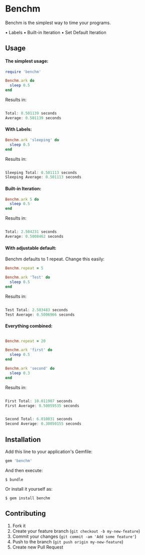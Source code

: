 # Benchm

Benchm is the simplest way to time your programs.

• Labels
• Built-in Iteration
• Set Default Iteration

## Usage

#### The simplest usage:

``` ruby
require 'benchm'

Benchm.ark do
  sleep 0.5
end
```

Results in:

``` java

Total: 0.501139 seconds
Average: 0.501139 seconds

```
#### With Labels:

``` ruby
Benchm.ark 'sleeping' do
  sleep 0.5
end
```

Results in:

``` java

Sleeping Total: 0.501113 seconds
Sleeping Average: 0.501113 seconds

```

#### Built-in Iteration:

``` ruby
Benchm.ark 5 do
  sleep 0.5
end
```

Results in:

``` java

Total: 2.504231 seconds
Average: 0.5008462 seconds

```

#### With adjustable default:

Benchm defaults to 1 repeat.
Change this easily:

``` ruby
Benchm.repeat = 5

Benchm.ark 'Test' do
  sleep 0.5
end
```

Results in:

``` java

Test Total: 2.503483 seconds
Test Average: 0.5006966 seconds

```


#### Everything combined:

``` ruby

Benchm.repeat = 20

Benchm.ark 'first' do
  sleep 0.5
end

Benchm.ark 'second' do
  sleep 0.3
end

```

Results in:

``` java

First Total: 10.011907 seconds
First Average: 0.50059535 seconds


Second Total: 6.010031 seconds
Second Average: 0.30050155 seconds

```


## Installation

Add this line to your application's Gemfile:
``` ruby
gem 'benchm'
```
And then execute:

    $ bundle

Or install it yourself as:

    $ gem install benchm

## Contributing

1. Fork it
2. Create your feature branch (`git checkout -b my-new-feature`)
3. Commit your changes (`git commit -am 'Add some feature'`)
4. Push to the branch (`git push origin my-new-feature`)
5. Create new Pull Request
